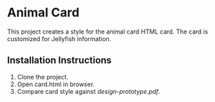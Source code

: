 # Animal Card
This project creates a style for the animal card HTML card. The card is customized for Jellyfish information.

## Installation Instructions
1. Clone the project.
2. Open card.html in browser.
3. Compare card style against _design-prototype.pdf_.
